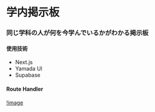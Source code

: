 # 学内掲示板

### 同じ学科の人が何を今学んでいるかがわかる掲示板

#### 使用技術
- Next.js 
- Yamada UI
- Supabase

#### Route Handler
[!image](https://www.zenryoku-kun.com/post/nextjs-route-handler)
